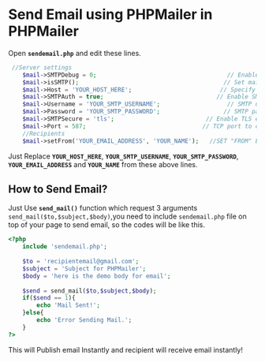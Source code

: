 # Send Email using PHPMailer in PHPMailer
Open **`sendemail.php`** and edit these lines.
``` php
 //Server settings
    $mail->SMTPDebug = 0;                                     // Enable verbose debug output
    $mail->isSMTP();                                         // Set mailer to use SMTP
    $mail->Host = 'YOUR_HOST_HERE';                         // Specify main and backup SMTP servers
    $mail->SMTPAuth = true;                                // Enable SMTP authentication
    $mail->Username = 'YOUR_SMTP_USERNAME';                   // SMTP username
    $mail->Password = 'YOUR_SMTP_PASSWORD';                  // SMTP password
    $mail->SMTPSecure = 'tls';                          // Enable TLS encryption, `ssl` also accepted
    $mail->Port = 587;                                 // TCP port to connect to
    //Recipients
    $mail->setFrom('YOUR_EMAIL_ADDRESS', 'YOUR_NAME');	 //SET "FROM" EMAIL AND NAME. 
```    
Just Replace **`YOUR_HOST_HERE`**, **`YOUR_SMTP_USERNAME`**, **`YOUR_SMTP_PASSWORD`**, **`YOUR_EMAIL_ADDRESS`** and **`YOUR_NAME`** from these above lines.

## How to Send Email?
Just Use **`send_mail()`** function which request 3 arguments `send_mail($to,$subject,$body)`,you need to include `sendemail.php` file on top of your page to send email, so the codes will be like this.

``` php
<?php
	include 'sendemail.php';
	
	$to = 'recipientemail@gmail.com';
	$subject = 'Subject for PHPMailer';
	$body = 'here is the demo body for email';
	
	$send = send_mail($to,$subject,$body);
	if($send == 1){
		echo 'Mail Sent!';
	}else{
		echo 'Error Sending Mail.';
	}
?>
```
This will Publish email Instantly and recipient will receive email instantly!